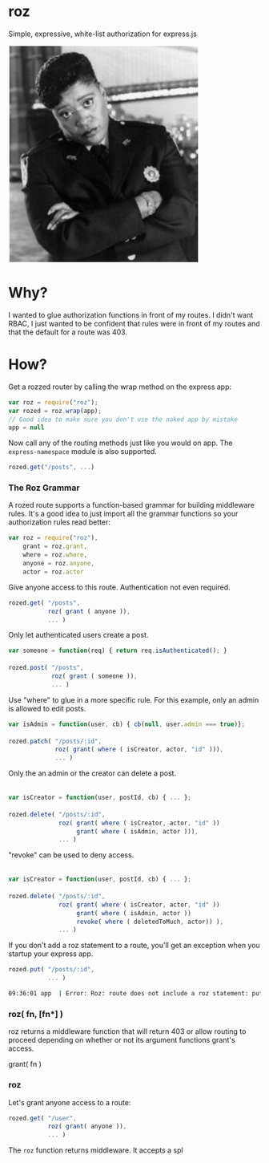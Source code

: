 roz
===
Simple, expressive, white-list authorization for express.js

![The Roz Headshot](roz-night-court.jpg) 

Why?
====
I wanted to glue authorization functions in front of my routes.  I didn't want RBAC, I just wanted to be
confident that rules were in front of my routes and that the default for a route was 403.

How?
====
Get a rozzed router by calling the wrap method on the express app:
```js
var roz = require("roz");
var rozed = roz.wrap(app);
// Good idea to make sure you don't use the naked app by mistake
app = null
```

Now call any of the routing methods just like you would on app.  The ```express-namespace``` module is
also supported.
```js
rozed.get("/posts", ...)
```

### The Roz Grammar

A rozed route supports a function-based grammar for building middleware rules. It's a good idea to just import all the grammar functions so your authorization rules read better:
```js
var roz = require("roz"),
    grant = roz.grant,
    where = roz.where,
    anyone = roz.anyone,
    actor = roz.actor
```

Give anyone access to this route.  Authentication not even required.
```js
rozed.get( "/posts",
           roz( grant ( anyone )),
           ... )
```

Only let authenticated users create a post.
```js
var someone = function(req) { return req.isAuthenticated(); }

rozed.post( "/posts",
            roz( grant ( someone )),
            ... )
```

Use "where" to glue in a more specific rule.  For this example, only
an admin is allowed to edit posts.
```js
var isAdmin = function(user, cb) { cb(null, user.admin === true)};

rozed.patch( "/posts/:id",
             roz( grant( where ( isCreator, actor, "id" ))),
             ... )
```

Only the an admin or the creator can delete a post.
```js

var isCreator = function(user, postId, cb) { ... };

rozed.delete( "/posts/:id",
              roz( grant( where ( isCreator, actor, "id" ))
                   grant( where ( isAdmin, actor ))),
              ... )
```


"revoke" can be used to deny access.
```js

var isCreator = function(user, postId, cb) { ... };

rozed.delete( "/posts/:id",
              roz( grant( where ( isCreator, actor, "id" ))
                   grant( where ( isAdmin, actor ))
                   revoke( where ( deletedToMuch, actor)) ),
              ... )
```

If you don't add a roz statement to a route, you'll get an exception
when you startup your express app.
```js
rozed.put( "/posts/:id",
           ... )
```
```bash
09:36:01 app  | Error: Roz: route does not include a roz statement: put /post/:id

```

### roz( fn, [fn*] )
roz returns a middleware function that will return 403 or allow routing to proceed depending on whether or
not its argument functions grant's access.

grant( fn )

### roz
Let's grant anyone access to a route:

```js
rozed.get( "/user",
           roz( grant( anyone )),
           ... )
```

The ```roz``` function returns middleware.  It accepts a spl
